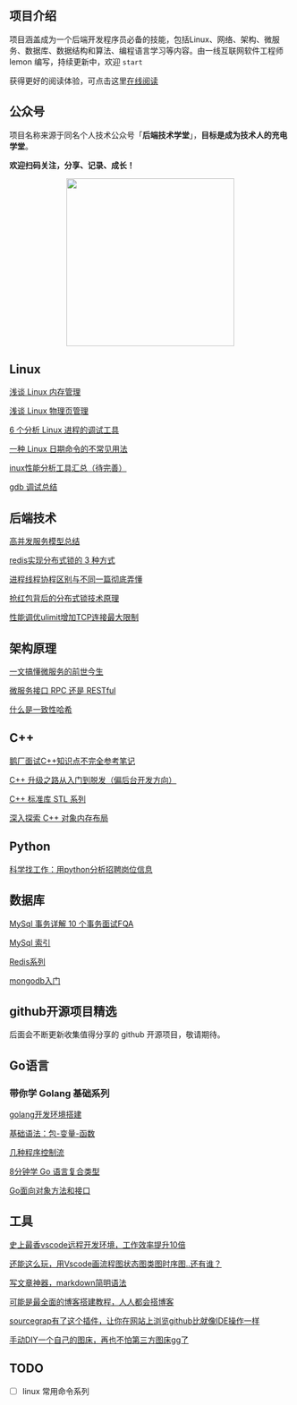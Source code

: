 ## 项目介绍

项目涵盖成为一个后端开发程序员必备的技能，包括Linux、网络、架构、微服务、数据库、数据结构和算法、编程语言学习等内容。由一线互联网软件工程师 lemon 编写，持续更新中，欢迎 `start `

获得更好的阅读体验，可点击这里[在线阅读](https://lemonchann.github.io/TechClass/)

## 公众号

项目名称来源于同名个人技术公众号「**后端技术学堂**」，**目标是成为技术人的充电学堂**。

**欢迎扫码关注，分享、记录、成长！**

<p align="center">
<img src="https://github.com/lemonchann/images/raw/master/gzh/公众号二维码.png" width="300" height="300"/>
</p>


## Linux

[浅谈 Linux 内存管理](linux/浅谈linux内存管理.md)

[浅谈 Linux 物理页管理](linux/linux物理页管理算法.md)

[6 个分析 Linux 进程的调试工具](linux/linux_tools_cmd.md)

[一种 Linux 日期命令的不常见用法](linux/2020-2-12-linux_date.md)

[inux性能分析工具汇总（待完善）](linux/linux工具系列/linux性能分析工具.md)

[gdb 调试总结](linux/gdb系列/readme.md)



## 后端技术

[高并发服务模型总结](backend/高并发服务模型对比分析.md)

[redis实现分布式锁的 3 种方式](backend/2020-1-28-redis_distributed_locks.md.md)

[进程线程协程区别与不同一篇彻底弄懂](backend/看完这篇，彻底区分进程线程协程.md)

[抢红包背后的分布式锁技术原理](backend/2020-1-29-red_packet_thinking_lock.md)

[性能调优ulimit增加TCP连接最大限制](backend/2018-11-1-Performance_ulimit_TCP_link.md)



## 架构原理

[一文搞懂微服务的前世今生](architecture/面试都在问的微服务，一文带你彻底搞懂.md)

[微服务接口 RPC 还是 RESTful](architecture/RPC_vs_REST.md)

[什么是一致性哈希](architecture/什么是一致性哈希.md)



## C++

[鹅厂面试C++知识点不完全参考笔记](cpp/2019-12-27-cpp_reference.md)

[C++ 升级之路从入门到脱发（偏后台开发方向）](cpp/2020-1-4-learn_cpp.md)

[C++ 标准库 STL 系列](cpp/stl系列/readme.md)

[深入探索 C++ 对象内存布局](cpp/内存布局系列/readme.md)



## Python

[科学找工作：用python分析招聘岗位信息](python/2020-3-3-job_analyzes.md)



## 数据库

[MySql 事务详解 10 个事务面试FQA](database/mysql/面试官：你说对MySQL事务很熟？那我问你10个问题.md)

[MySql 索引](database/mysql/mysql系列_索引.md)

[Redis系列](database/redis/readme.md)

[mongodb入门](database/mongodb/readme.md)



## github开源项目精选

后面会不断更新收集值得分享的 github 开源项目，敬请期待。



## Go语言

### 带你学 Golang 基础系列

[golang开发环境搭建](go/tour_go/golang环境搭建.md)

[基础语法：包-变量-函数](go/tour_go/包-变量-函数.md)

[几种程序控制流](go/tour_go/ctrlflow.md)

[8分钟学 Go 语言复合类型](go/tour_go/8分钟学复合类型.md)

[Go面向对象方法和接口](go/tour_go/method_and_if.md)

## 工具

[史上最香vscode远程开发环境，工作效率提升10倍](tools/vscode远程开发.md)

[还能这么玩，用Vscode画流程图状态图类图时序图..还有谁？](tools/2018-10-12-Play_with_vscode_PlantUML_preview.md)

[写文章神器，markdown简明语法](tools/2018-6-21-Markdown_brief_syntactic.md)

[可能是最全面的博客搭建教程，人人都会搭博客](tools/2019-11-22-create_blog_with_github_pages.md)

[sourcegrap有了这个插件，让你在网站上浏览github比就像IDE操作一样](tools/2020-2-21-sourcegraph.md)

[手动DIY一个自己的图床，再也不怕第三方图床gg了](tools/github_pic_bed.md)

## TODO

- [ ] linux 常用命令系列





























